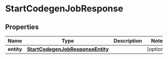 

# StartCodegenJobResponse


## Properties

| Name | Type | Description | Notes |
|------------ | ------------- | ------------- | -------------|
|**entity** | [**StartCodegenJobResponseEntity**](StartCodegenJobResponseEntity.md) |  |  [optional] |



